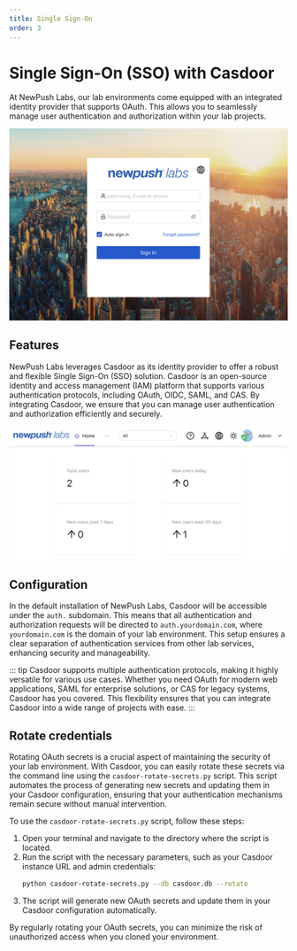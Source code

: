 ```yaml
---
title: Single Sign-On 
order: 3
---
```

# Single Sign-On (SSO) with Casdoor

At NewPush Labs, our lab environments come equipped with an integrated identity provider that supports OAuth. This allows you to seamlessly manage user authentication and authorization within your lab projects. 

![login page](images/login.png)
## Features

NewPush Labs leverages Casdoor as its identity provider to offer a robust and flexible Single Sign-On (SSO) solution. Casdoor is an open-source identity and access management (IAM) platform that supports various authentication protocols, including OAuth, OIDC, SAML, and CAS. By integrating Casdoor, we ensure that you can manage user authentication and authorization efficiently and securely.

![casoor](images/casdoor.png)

## Configuration 

In the default installation of NewPush Labs, Casdoor will be accessible under the `auth.` subdomain. This means that all authentication and authorization requests will be directed to `auth.yourdomain.com`, where `yourdomain.com` is the domain of your lab environment. This setup ensures a clear separation of authentication services from other lab services, enhancing security and manageability.

::: tip
 Casdoor supports multiple authentication protocols, making it highly versatile for various use cases. Whether you need OAuth for modern web applications, SAML for enterprise solutions, or CAS for legacy systems, Casdoor has you covered. This flexibility ensures that you can integrate Casdoor into a wide range of projects with ease.
:::
 
 ## Rotate credentials
 
Rotating OAuth secrets is a crucial aspect of maintaining the security of your lab environment. With Casdoor, you can easily rotate these secrets via the command line using the `casdoor-rotate-secrets.py` script. This script automates the process of generating new secrets and updating them in your Casdoor configuration, ensuring that your authentication mechanisms remain secure without manual intervention.

To use the `casdoor-rotate-secrets.py` script, follow these steps:

1. Open your terminal and navigate to the directory where the script is located.
2. Run the script with the necessary parameters, such as your Casdoor instance URL and admin credentials:
   ```sh
   python casdoor-rotate-secrets.py --db casdoor.db --rotate
   ```
3. The script will generate new OAuth secrets and update them in your Casdoor configuration automatically.

By regularly rotating your OAuth secrets, you can minimize the risk of unauthorized access when you cloned your environment.


